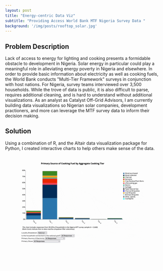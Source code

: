 ```yaml
---
layout: post
title: "Energy-centric Data Viz"
subtitle: "Providing Access World Bank MTF Nigeria Survey Data "
background: '/img/posts/rooftop_solar.jpg'
---
```


## Problem Description
Lack of access to energy for lighting and cooking presents a formidable obstacle to development in Nigeria. Solar energy in particular could play
a meaningful role in alleviating energy poverty in Nigeria and elsewhere. In order to provide basic information
about electricity as well as cooking fuels, the World Bank conducts "Multi-Tier Framework" surveys in conjunction with host nations.
For Nigeria, survey teams interviewed over 3,500 households. While the trove of data is public, it is also difficult to parse, 
requires additional cleaning, and is hard to understand without additional visualizations. As an analyst as Catalyst Off-Grid Advisors,
I am currently building data visualizations so Nigerian solar companies, development practioners, and more can leverage the MTF survey
data to inform their decision making.

## Solution
Using a combination of R, and the Altair data visualization package for Python, I created interactive charts to help others make sense of the data.
<br><br><br>
<img src="/img/posts/mtf.gif" alt="mtf-gif"  style="border-radius:5%; display:block; margin-left:auto;margin-right: auto; width: 80%;">